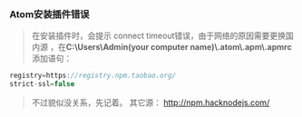 ### Atom安装插件错误
> 在安装插件时，会提示 connect timeout错误，由于网络的原因需要更换国内源
，在**C:\Users\Admin(your computer name)\\.atom\\.apm\\.apmrc**
添加语句：

```cpp
registry=https://registry.npm.taobao.org/  
strict-ssl=false  
```

>  不过貌似没关系，先记着。 其它源： http://npm.hacknodejs.com/

